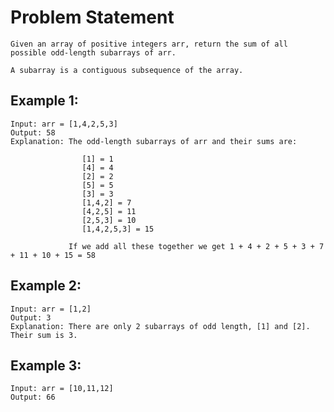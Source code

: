 # Problem Statement
    Given an array of positive integers arr, return the sum of all possible odd-length subarrays of arr.

    A subarray is a contiguous subsequence of the array.


## Example 1:

    Input: arr = [1,4,2,5,3]
    Output: 58
    Explanation: The odd-length subarrays of arr and their sums are:
                    
                    [1] = 1
                    [4] = 4
                    [2] = 2
                    [5] = 5
                    [3] = 3
                    [1,4,2] = 7
                    [4,2,5] = 11
                    [2,5,3] = 10
                    [1,4,2,5,3] = 15

                 If we add all these together we get 1 + 4 + 2 + 5 + 3 + 7 + 11 + 10 + 15 = 58

## Example 2:

    Input: arr = [1,2]
    Output: 3
    Explanation: There are only 2 subarrays of odd length, [1] and [2]. Their sum is 3.

## Example 3:

    Input: arr = [10,11,12]
    Output: 66